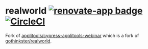 # realworld [![renovate-app badge][renovate-badge]][renovate-app] [![CircleCI](https://circleci.com/gh/bahmutov/realworld/tree/master.svg?style=svg)](https://circleci.com/gh/bahmutov/realworld/tree/master)

Fork of [applitools/cypress-applitools-webinar](https://github.com/applitools/cypress-applitools-webinar) which is a fork of [gothinkster/realworld](https://github.com/gothinkster/realworld).

[renovate-badge]: https://img.shields.io/badge/renovate-app-blue.svg
[renovate-app]: https://renovateapp.com/
